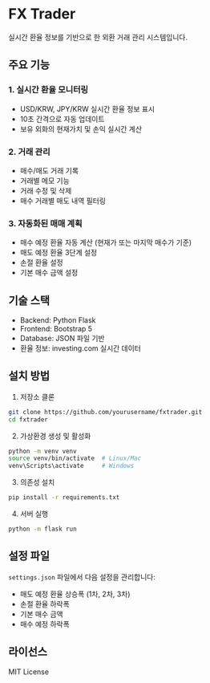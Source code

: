 # FX Trader

실시간 환율 정보를 기반으로 한 외환 거래 관리 시스템입니다.

## 주요 기능

### 1. 실시간 환율 모니터링
- USD/KRW, JPY/KRW 실시간 환율 정보 표시
- 10초 간격으로 자동 업데이트
- 보유 외화의 현재가치 및 손익 실시간 계산

### 2. 거래 관리
- 매수/매도 거래 기록
- 거래별 메모 기능
- 거래 수정 및 삭제
- 매수 거래별 매도 내역 필터링

### 3. 자동화된 매매 계획
- 매수 예정 환율 자동 계산 (현재가 또는 마지막 매수가 기준)
- 매도 예정 환율 3단계 설정
- 손절 환율 설정
- 기본 매수 금액 설정

## 기술 스택

- Backend: Python Flask
- Frontend: Bootstrap 5
- Database: JSON 파일 기반
- 환율 정보: investing.com 실시간 데이터

## 설치 방법

1. 저장소 클론
```bash
git clone https://github.com/yourusername/fxtrader.git
cd fxtrader
```

2. 가상환경 생성 및 활성화
```bash
python -m venv venv
source venv/bin/activate  # Linux/Mac
venv\Scripts\activate     # Windows
```

3. 의존성 설치
```bash
pip install -r requirements.txt
```

4. 서버 실행
```bash
python -m flask run
```

## 설정 파일

`settings.json` 파일에서 다음 설정을 관리합니다:
- 매도 예정 환율 상승폭 (1차, 2차, 3차)
- 손절 환율 하락폭
- 기본 매수 금액
- 매수 예정 하락폭

## 라이선스

MIT License 